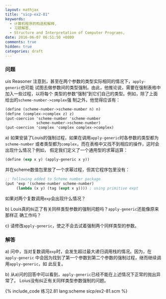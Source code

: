 ```yaml
---
layout: mathjax
title: "sicp-ex2-81"
keywords:
  - 计算机程序的构造和解释,
  - 习题解答,
  - Structure and Interpretation of Computer Programs,
date: 2016-06-07 06:51:50 +0800
comments: true
hidden: true
categories: draft
---
```


### 问题

uis Reasoner 注意到，甚至在两个参数的类型实际相同的情况下，`apply-generic`也可能
试图去做参数间的类型强制。由此，他推论说，需要在强制表格中加入一些过程，以将每个
类型的参数“强制”到它们自己的类型。例如，除了上面给出的`scheme-number->complex`强
制之外，他觉得应该有：

``` scheme
(define (scheme-number->scheme-number n) n)
(define (complex->complex z) z)
(put-coercion 'scheme-number 'scheme-number
              scheme-number->scheme-number)
(put-coercion 'complex 'complex complex->complex)
```

a) 如果安装了Louis的强制过程，如果在调用`apply-generic`时各参数的类型都为`scheme-number`
或者类型都为`complex`，而在表格中又找不到相应的操作，这时会出现什么情况？例如，
假定我们定义了一个通用型的求幂运算：

``` scheme
(define (exp x y) (apply-generic x y))
```

并在scheme数值包里放了一个求幂过程，但其它程序包里没有：

``` scheme
;; following added to Scheme number package
(put 'exp '(scheme-number scheme-number)
     (lambda (x y) (tag (expt x y)))) ; using primitive expt
```

如果对两个复数调用`exp`会出现什么情况？

b) Louis真的纠正了有关同样类型参数的强制问题吗？`apply-generic`还能像原来那样正
确工作吗？

c) 请修改`apply-generic`，使之不会去试着强制两个同样类型的参数。

### 解答

a) 问中，当对复数调用`exp`时，会发生超过最大递归调用栈的情况。因为，在`apply-generic`
中会因为找到了第一个参数到第二个参数的强制过程，继而继续调用`apply-generic`，如
此反复。

b) 从a)问的回答中可以看到，`apply-generic`已经不能在上述情况下正常的抛出异常了。
Loius没有纠正有关同样类型参数强制的问题。

{% include_code 练习2.81 lang:scheme sicp/ex2-81.scm %}
